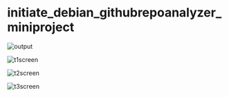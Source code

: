 # initiate_debian_githubrepoanalyzer_miniproject 

![output](https://github.com/ar5803-dotcom/initiate_debian_githubrepoanalyzer_miniproject/assets/92009451/fbd7715f-0ce3-4c81-a179-996b89b44ba6)

![t1screen](https://github.com/ar5803-dotcom/initiate_debian_githubrepoanalyzer_miniproject/assets/92009451/ca24f3bf-f16e-4707-89ff-a71363edc887)

![t2screen](https://github.com/ar5803-dotcom/initiate_debian_githubrepoanalyzer_miniproject/assets/92009451/8adbf528-fd1d-434d-b5b0-1435779e89cd)

![t3screen](https://github.com/ar5803-dotcom/initiate_debian_githubrepoanalyzer_miniproject/assets/92009451/33c4086f-c66d-4b6f-b9f9-a267e1260530)
